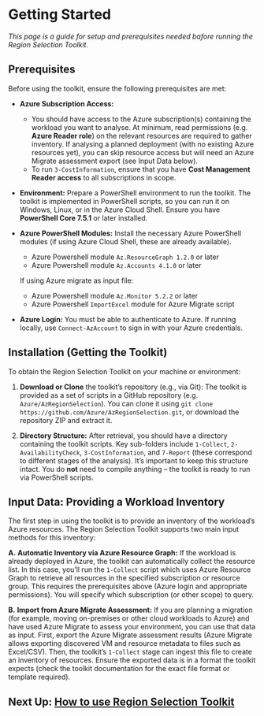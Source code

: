 # Getting Started

_This page is a guide for setup and prerequisites needed bafore running the Region Selection Toolkit._

## Prerequisites
Before using the toolkit, ensure the following prerequisites are met:
- **Azure Subscription Access:**
  - You should have access to the Azure subscription(s) containing the workload you want to analyse. At minimum, read permissions (e.g. **Azure Reader role**) on the relevant resources are required to gather inventory. If analysing a planned deployment (with no existing Azure resources yet), you can skip resource access but will need an Azure Migrate assessment export (see Input Data below).
  - To run `3-CostInformation`, ensure that you have **Cost Management Reader access** to all subscriptions in scope.

- **Environment:** Prepare a PowerShell environment to run the toolkit. The toolkit is implemented in PowerShell scripts, so you can run it on Windows, Linux, or in the Azure Cloud Shell. Ensure you have **PowerShell Core 7.5.1** or later installed.

- **Azure PowerShell Modules:** Install the necessary Azure PowerShell modules (if using Azure Cloud Shell, these are already available).

  - Azure Powershell module `Az.ResourceGraph 1.2.0` or later
  - Azure Powershell module `Az.Accounts 4.1.0` or later
    
  If using Azure migrate as input file:
  - Azure Powershell module `Az.Monitor 5.2.2` or later
  - Azure Powershell `ImportExcel` module for Azure Migrate script

- **Azure Login:** You must be able to authenticate to Azure. If running locally, use `Connect-AzAccount` to sign in with your Azure credentials.

## Installation (Getting the Toolkit)
To obtain the Region Selection Toolkit on your machine or environment:
1. **Download or Clone** the toolkit’s repository (e.g., via Git): The toolkit is provided as a set of scripts in a GitHub repository (e.g. `Azure/AzRegionSelection`). You can clone it using `git clone https://github.com/Azure/AzRegionSelection.git`, or download the repository ZIP and extract it.

2. **Directory Structure:** After retrieval, you should have a directory containing the toolkit scripts. Key sub-folders include `1-Collect`, `2-AvailabilityCheck`, `3-CostInformation`, and `7-Report` (these correspond to different stages of the analysis). It’s important to keep this structure intact. You do **not** need to compile anything – the toolkit is ready to run via PowerShell scripts.

## Input Data: Providing a Workload Inventory
The first step in using the toolkit is to provide an inventory of the workload’s Azure resources. The Region Selection Toolkit supports two main input methods for this inventory:

**A.** **Automatic Inventory via Azure Resource Graph:** If the workload is already deployed in Azure, the toolkit can automatically collect the resource list. In this case, you’ll run the `1-Collect` script which uses Azure Resource Graph to retrieve all resources in the specified subscription or resource group. This requires the prerequisites above (Azure login and appropriate permissions). You will specify which subscription (or other scope) to query.

**B.** **Import from Azure Migrate Assessment:** If you are planning a migration (for example, moving on-premises or other cloud workloads to Azure) and have used Azure Migrate to assess your environment, you can use that data as input. First, export the Azure Migrate assessment results (Azure Migrate allows exporting discovered VM and resource metadata to files such as Excel/CSV). Then, the toolkit’s `1-Collect` stage can ingest this file to create an inventory of resources. Ensure the exported data is in a format the toolkit expects (check the toolkit documentation for the exact file format or template required).

## Next Up: [How to use Region Selection Toolkit](Step-by-Step-Guide.md)
